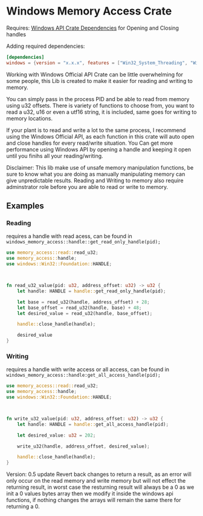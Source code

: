 # Windows Memory Access Crate
Requires: <a href="https://crates.io/crates/windows">Windows API Crate Dependencies</a> for Opening and Closing handles

Adding required dependencies:
```toml
[dependencies]
windows = {version = "x.x.x", features = ["Win32_System_Threading", "Win32_Foundation"]}
```
Working with Windows Official API Crate can be little overwhelming for some people, this Lib is created to make it easier for reading and writing to memory.

You can simply pass in the process PID  and be able to read from memory using u32 offsets. There is variety of functions to choose from, you want to read a u32, u16 or even a utf16 string, it is included, same goes for writing to memory locations.

If your plant is to read and write a lot to the same process, I recommend using the Windows Official API, as each function in this crate will auto open and close handles for every read/write situation. You Can get more performance using Windows API by opening a handle and keeping it open until you finihs all your reading/writing.

Disclaimer: This lib make use of unsafe memory manipulation functions, be sure to know what you are doing as manually manipulating memory can give unpredictable results. Reading and Writing to memory also require adminstrator role before you are able to read or write to memory.

## Examples

### Reading
requires a handle with read acess, can be found in `windows_memory_access::handle::get_read_only_handle(pid);`
```rs
use memory_access::read::read_u32;
use memory_access::handle;
use windows::Win32::Foundation::HANDLE;



fn read_u32_value(pid: u32, address_offset: u32) -> u32 {
    let handle: HANDLE = handle::get_read_only_handle(pid);

    let base = read_u32(handle, address_offset) + 28;
    let base_offset = read_u32(handle, base) + 48;
    let desired_value = read_u32(handle, base_offset);

    handle::close_handle(handle);

    desired_value
}
```

### Writing
requires a handle with write access or all access, can be found in `windows_memory_access::handle:get_all_access_handle(pid);`
```rs
use memory_access::read::read_u32;
use memory_access::handle;
use windows::Win32::Foundation::HANDLE;



fn write_u32_value(pid: u32, address_offset: u32) -> u32 {
    let handle: HANDLE = handle::get_all_access_handle(pid);

    let desired_value: u32 = 202;

    write_u32(handle, address_offset, desired_value);

    handle::close_handle(handle);
}
```

Version: 0.5 update Revert back changes to return a result, as an error will only occur on the read memory and write memory but will not effect the returning result, in worst case the resturning result will always be a 0 as we init a 0 values bytes array then we modify it inside the windows api functions, if nothing changes the arrays will remain the same there for returning a 0.
